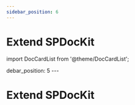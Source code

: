 ```yaml
---
sidebar_position: 6
---
```


# Extend SPDocKit

import DocCardList from '@theme/DocCardList';

<DocCardList />
debar_position: 5
---

# Extend SPDocKit

